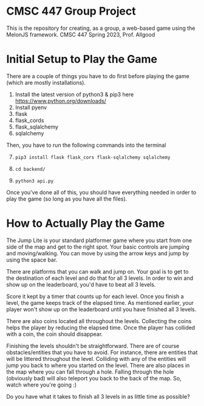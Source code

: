 # CMSC 447 Group Project
This is the repository for creating, as a group, a web-based game using the MelonJS framework. CMSC 447 Spring 2023, Prof. Allgood



# Initial Setup to Play the Game
There are a couple of things you have to do first before playing the game (which are mostly installations).

1. Install the latest version of python3 & pip3 here https://www.python.org/downloads/
2. Install pyenv
3. flask
4. flask_cords
5. flask_sqlalchemy
6. sqlalchemy

Then, you have to run the following commands into the terminal

7. ```pip3 install flask flask_cors flask-sqlalchemy sqlalchemy```

8. ```cd backend/```

9. ```python3 api.py```

Once you've done all of this, you should have everything needed in order to play the game (so long as you have all the files).



# How to Actually Play the Game
The Jump Lite is your standard platformer game where you start from one side of the map and get to the right spot. Your basic controls are jumping and moving/walking. You can move by using the arrow keys and jump by using the space bar.

There are platforms that you can walk and jump on. Your goal is to get to the destination of each level and do that for all 3 levels. In order to win and show up on the leaderboard, you'd have to beat all 3 levels.

Score it kept by a timer that counts up for each level. Once you finish a level, the game keeps track of the elapsed time. As mentioned earlier, your player won't show up on the leaderboard until you have finished all 3 levels.

There are also coins located all throughout the levels. Collecting the coins helps the player by reducing the elapsed time. Once the player has collided with a coin, the coin should disappear.

Finishing the levels shouldn't be straightforward. There are of course obstacles/entities that you have to avoid. For instance, there are entities that will be littered throughout the level. Colliding with any of the entities will jump you back to where you started on the level. There are also places in the map where you can fall through a hole. Falling through the hole (obviously bad) will also teleport you back to the back of the map. So, watch where you're going :)

Do you have what it takes to finish all 3 levels in as little time as possible?
